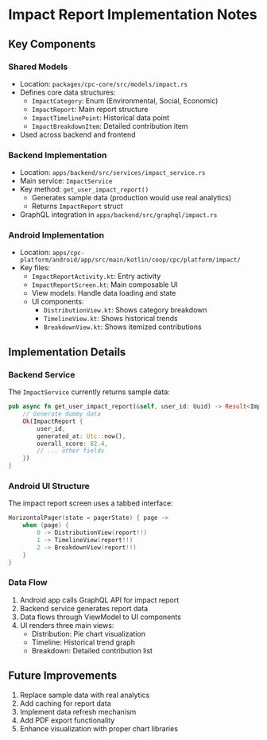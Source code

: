 <!-- DEPRECATED: Superseded by docs/architecture/impact-service.md -->
<!-- Last valid as of: 2025-07-26 -->
# Impact Report Implementation Notes

## Key Components

### Shared Models
- Location: `packages/cpc-core/src/models/impact.rs`
- Defines core data structures:
  - `ImpactCategory`: Enum (Environmental, Social, Economic)
  - `ImpactReport`: Main report structure
  - `ImpactTimelinePoint`: Historical data point
  - `ImpactBreakdownItem`: Detailed contribution item
- Used across backend and frontend

### Backend Implementation
- Location: `apps/backend/src/services/impact_service.rs`
- Main service: `ImpactService`
- Key method: `get_user_impact_report()`
  - Generates sample data (production would use real analytics)
  - Returns `ImpactReport` struct
- GraphQL integration in `apps/backend/src/graphql/impact.rs`

### Android Implementation
- Location: `apps/cpc-platform/android/app/src/main/kotlin/coop/cpc/platform/impact/`
- Key files:
  - `ImpactReportActivity.kt`: Entry activity
  - `ImpactReportScreen.kt`: Main composable UI
  - View models: Handle data loading and state
  - UI components:
    - `DistributionView.kt`: Shows category breakdown
    - `TimelineView.kt`: Shows historical trends
    - `BreakdownView.kt`: Shows itemized contributions

## Implementation Details

### Backend Service
The `ImpactService` currently returns sample data:
```rust
pub async fn get_user_impact_report(&self, user_id: Uuid) -> Result<ImpactReport, Error> {
    // Generate dummy data
    Ok(ImpactReport {
        user_id,
        generated_at: Utc::now(),
        overall_score: 82.4,
        // ... other fields
    })
}
```

### Android UI Structure
The impact report screen uses a tabbed interface:
```kotlin
HorizontalPager(state = pagerState) { page ->
    when (page) {
        0 -> DistributionView(report!!)
        1 -> TimelineView(report!!)
        2 -> BreakdownView(report!!)
    }
}
```

### Data Flow
1. Android app calls GraphQL API for impact report
2. Backend service generates report data
3. Data flows through ViewModel to UI components
4. UI renders three main views:
   - Distribution: Pie chart visualization
   - Timeline: Historical trend graph
   - Breakdown: Detailed contribution list

## Future Improvements
1. Replace sample data with real analytics
2. Add caching for report data
3. Implement data refresh mechanism
4. Add PDF export functionality
5. Enhance visualization with proper chart libraries